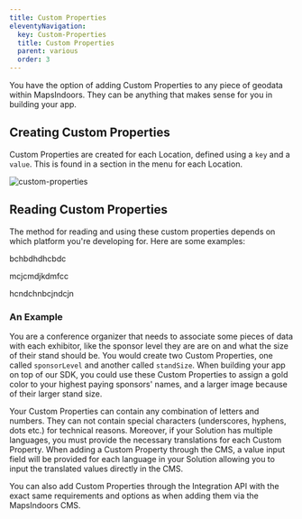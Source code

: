 ```yaml
---
title: Custom Properties
eleventyNavigation:
  key: Custom-Properties
  title: Custom Properties
  parent: various
  order: 3
---
```


You have the option of adding Custom Properties to any piece of geodata within MapsIndoors. They can be anything that makes sense for you in building your app.

## Creating Custom Properties

Custom Properties are created for each Location, defined using a `key` and a `value`. This is found in a section in the menu for each Location.

![custom-properties](/assets/various/custom-properties.png)

## Reading Custom Properties

The method for reading and using these custom properties depends on which platform you're developing for. Here are some examples:

<mi-tabs>
<mi-tab label="iOS" tab-for="iOS"></mi-tab>
<mi-tab label="Android" tab-for="Android"></mi-tab>
<mi-tab label="Web" tab-for="Web"></mi-tab>
<mi-tab-panel id="iOS">

bchbdhdhcbdc

</mi-tab-panel>
<mi-tab-panel id="Android">

mcjcmdjkdmfcc

</mi-tab-panel>
<mi-tab-panel id="Web">

hcndchnbcjndcjn

</mi-tab-panel>
</mi-tabs>

### An Example

You are a conference organizer that needs to associate some pieces of data with each exhibitor, like the sponsor level they are are on and what the size of their stand should be. You would create two Custom Properties, one called `sponsorLevel` and another called `standSize`. When building your app on top of our SDK, you could use these Custom Properties to assign a gold color to your highest paying sponsors' names, and a larger image because of their larger stand size.

Your Custom Properties can contain any combination of letters and numbers. They can not contain special characters (underscores, hyphens, dots etc.) for technical reasons. Moreover, if your Solution has multiple languages, you must provide the necessary translations for each Custom Property. When adding a Custom Property through the CMS, a value input field will be provided for each language in your Solution allowing you to input the translated values directly in the CMS.

You can also add Custom Properties through the Integration API with the exact same requirements and options as when adding them via the MapsIndoors CMS.
